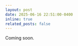```yaml
---
layout: post
date: 2025-06-16 22:51:00-0400
inline: true
related_posts: false
---
```


Coming soon.
